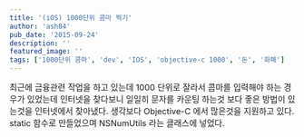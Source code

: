```yaml
---
title: '(iOS) 1000단위 콤마 찍기'
author: 'ash84'
pub_date: '2015-09-24'
description: ''
featured_image: ''
tags: ['1000단위 콤마', 'dev', 'IOS', 'objective-c 1000', '돈', '화폐']
---
```



<span style="font-size: 11pt;">최근에 금융관련 작업을 하고 있는데 1000 단위로 잘라서 콤마를 입력해야 하는 경우가 있었는데 인터넷을 찾다보니 일일히 문자를 카운팅 하는것 보다 좋은 방법이 있는것을 인터넷에서</span><span style="font-size: 11pt;"> 찾아냈다. 생각보다 Objective-C 에서 많은것을 지원하고 있다. static 함수로 만들었으며 NSNumUtils 라는 클래스에 넣었다. </span>

<script src="https://gist.github.com/AhnSeongHyun/5476707.js"></script>



